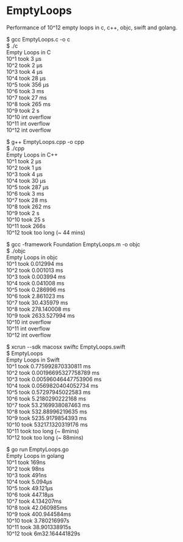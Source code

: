 # EmptyLoops
Performance of 10^12 empty loops in c, c++, objc, swift and golang.

$ gcc EmptyLoops.c -o c  
$ ./c  
Empty Loops in C  
10^1 took 3 µs  
10^2 took 2 µs  
10^3 took 4 µs  
10^4 took 28 µs  
10^5 took 356 µs  
10^6 took 3 ms  
10^7 took 27 ms  
10^8 took 265 ms  
10^9 took 2 s  
10^10 int overflow  
10^11 int overflow  
10^12 int overflow  

$ g++ EmptyLoops.cpp -o cpp                 
$ ./cpp  
Empty Loops in C++  
10^1 took 2 µs  
10^2 took 1 µs  
10^3 took 4 µs  
10^4 took 30 µs  
10^5 took 287 µs  
10^6 took 3 ms  
10^7 took 28 ms  
10^8 took 262 ms  
10^9 took 2 s  
10^10 took 25 s  
10^11 took 266s  
10^12 took too long (~ 44 mins)  

$ gcc -framework Foundation EmptyLoops.m -o objc  
$ ./objc  
Empty Loops in objc  
10^1 took 0.012994 ms  
10^2 took 0.001013 ms  
10^3 took 0.003994 ms  
10^4 took 0.041008 ms  
10^5 took 0.286996 ms  
10^6 took 2.861023 ms  
10^7 took 30.435979 ms  
10^8 took 278.140008 ms  
10^9 took 2633.527994 ms  
10^10 int overflow  
10^11 int overflow  
10^12 int overflow  

$ xcrun --sdk macosx swiftc EmptyLoops.swift  
$ EmptyLoops  
Empty Loops in Swift  
10^1 took 0.775992870330811 ms  
10^2 took 0.00196695327758789 ms  
10^3 took 0.00596046447753906 ms  
10^4 took 0.0569820404052734 ms  
10^5 took 0.57297945022583 ms  
10^6 took 5.2180290222168 ms  
10^7 took 53.2169938087463 ms  
10^8 took 532.88996219635 ms  
10^9 took 5235.9179854393 ms  
10^10 took 53217.1320319176 ms  
10^11 took too long (~ 8mins)  
10^12 took too long (~ 88mins)  


$ go run EmptyLoops.go  
Empty Loops in golang  
10^1 took 169ns  
10^2 took 98ns  
10^3 took 491ns  
10^4 took 5.094µs  
10^5 took 49.121µs  
10^6 took 447.18µs  
10^7 took 4.134207ms  
10^8 took 42.060985ms  
10^9 took 400.944584ms  
10^10 took 3.780216997s  
10^11 took 38.901338915s  
10^12 took 6m32.164441829s   
